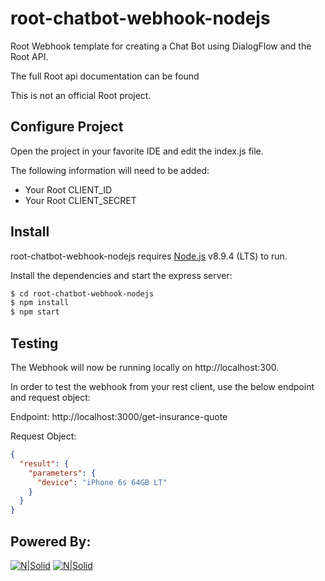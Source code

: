 # root-chatbot-webhook-nodejs

Root Webhook template for creating a Chat Bot using DialogFlow and the Root API.

The full Root api documentation can be found 

This is not an official Root project. 

## Configure Project

Open the project in your favorite IDE and edit the index.js file.

The following information will need to be added:

* Your Root CLIENT_ID
* Your Root CLIENT_SECRET

## Install

root-chatbot-webhook-nodejs requires [Node.js](https://nodejs.org/) v8.9.4 (LTS) to run.

Install the dependencies and start the express server:

```sh
$ cd root-chatbot-webhook-nodejs
$ npm install
$ npm start
```

## Testing

The Webhook will now be running locally on http://localhost:300.

In order to test the webhook from your rest client, use the below endpoint and request object:

Endpoint: http://localhost:3000/get-insurance-quote 

Request Object:

```json
{
  "result": {
    "parameters": {
      "device": "iPhone 6s 64GB LT"
    }
  }
}
```

## Powered By:

[![N|Solid](https://attachments-cdn.breezy.hr/74cb17e8-7a2a-4bff-a188-7b674e957a81/Black.png)](https://www.offerzen.com/)
[![N|Solid](https://root.co.za/images/social/twitter-default.jpg)](https://root.co.za)
